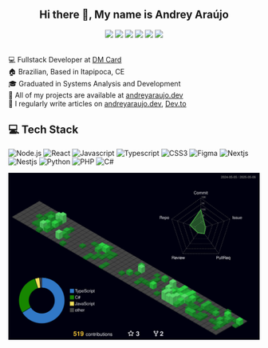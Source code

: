 <h2 align="center">Hi there 👋, My name is Andrey Araújo</h2>

<div align="center">
  <a href="https://andreyaraujo.dev" target="_blank"><img src="https://img.shields.io/badge/Site-andreyaraujo.dev-black?style=for-the-badge" ></a>
  <a href="https://twitter.com/andreyaraujodev" target="_blank"><img src="https://img.shields.io/badge/-Twitter-1ca0f1?style=for-the-badge&labelColor=1ca0f1&logo=twitter&logoColor=white&link=https://twitter.com/andreyaraujodev" ></a>
  <a href="https://www.linkedin.com/in/jacksson-andrey" target="_blank"><img src="https://img.shields.io/badge/-LinkedIn-blue?style=for-the-badge&logo=Linkedin&logoColor=white&link=https://www.linkedin.com/in/jacksson-andrey" ></a>
  <a href="https://www.instagram.com/andreyaraujo.dev/" target="_blank"><img src="https://img.shields.io/badge/-Instagram-bc2a8d?style=for-the-badge&labelColor=bc2a8d&logo=Instagram&logoColor=white&link=https://www.instagram.com/andreyaraujo.dev" ></a>
  <a href="https://www.twitch.tv/andreyaraujoo" target="_blank"><img src="https://img.shields.io/badge/Twitch-9146FF?style=for-the-badge&logo=twitch&logoColor=white" ></a>
  <a href="https://www.youtube.com/@andreyaraujo" target="_blank"><img src="https://img.shields.io/badge/YouTube-FF0000?style=for-the-badge&logo=youtube&logoColor=white"></a>
</div>

<br>

:computer: Fullstack Developer at [DM Card](https://www.dmcard.com.br/portal/) <br>
:house: Brazilian, Based in Itapipoca, CE <br>
🎓 Graduated in Systems Analysis and Development <br>
🤖 All of my projects are available at <a href="www.andreyaraujo.dev">andreyaraujo.dev</a><br>
📝 I regularly write articles on <a href="www.andreyaraujo.dev">andreyaraujo.dev</a>, <a href="https://dev.to/andreyaraujo">Dev.to</a>

## 💻 Tech Stack

![Node.js](https://img.shields.io/badge/-Node.js-222222?style=for-the-badge&logo=node.js&logoColor=339933)
![React](https://img.shields.io/badge/-React-222222?style=for-the-badge&logo=React&logoColor=61DAFB)
![Javascript](https://img.shields.io/badge/-Javascript-222222?style=for-the-badge&logo=Javascript&logoColor=FC)
![Typescript](https://img.shields.io/badge/-Typescript-222222?style=for-the-badge&logo=Typescript&logoColor=0769AD)
![CSS3](https://img.shields.io/badge/-CSS3-222222?style=for-the-badge&logo=CSS3&logoColor=F05032)
![Figma](https://img.shields.io/badge/-Figma-222222?style=for-the-badge&logo=Figma&logoColor=)
![Nextjs](https://img.shields.io/badge/-Nextjs-222222?style=for-the-badge&logo=Vercel&logoColor=)
![Nestjs](https://img.shields.io/badge/-Nestjs-222222?style=for-the-badge&logo=Nestjs&logoColor=)
![Python](https://img.shields.io/badge/-Python-222222?style=for-the-badge&logo=Python&logoColor=)
![PHP](https://img.shields.io/badge/-PHP-222222?style=for-the-badge&logo=PHP&logoColor=)
![C#](https://img.shields.io/badge/-.Net-222222?style=for-the-badge&logo=dotnet&logoColor=0769AD)

![](./profile-3d-contrib/profile-night-green.svg)
